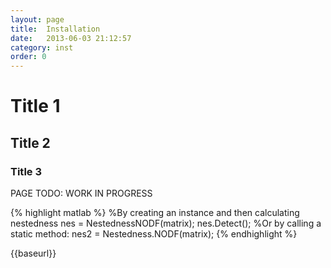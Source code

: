 ```yaml
---
layout: page
title:  Installation
date:   2013-06-03 21:12:57
category: inst
order: 0
---
```


# Title 1

## Title 2

### Title 3

PAGE TODO: WORK IN PROGRESS

{% highlight matlab  %}
%By creating an instance and then calculating nestedness
nes = NestednessNODF(matrix);
nes.Detect();
%Or by calling a static method:
nes2 = Nestedness.NODF(matrix);
{% endhighlight %}


{{baseurl}}
